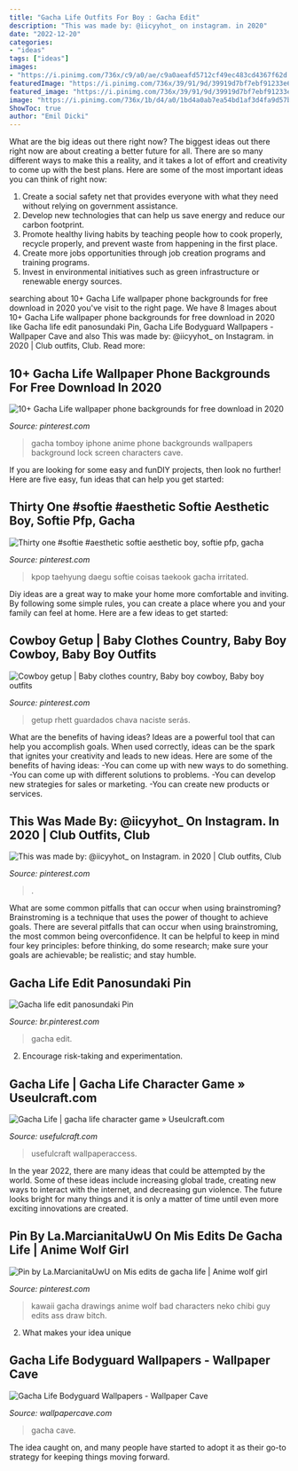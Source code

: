 ```yaml
---
title: "Gacha Life Outfits For Boy : Gacha Edit"
description: "This was made by: @iicyyhot_ on instagram. in 2020"
date: "2022-12-20"
categories:
- "ideas"
tags: ["ideas"]
images:
- "https://i.pinimg.com/736x/c9/a0/ae/c9a0aeafd5712cf49ec483cd4367f62d.jpg"
featuredImage: "https://i.pinimg.com/736x/39/91/9d/39919d7bf7ebf91233e69f14042706c5.jpg"
featured_image: "https://i.pinimg.com/736x/39/91/9d/39919d7bf7ebf91233e69f14042706c5.jpg"
image: "https://i.pinimg.com/736x/1b/d4/a0/1bd4a0ab7ea54bd1af3d4fa9d57bf02b.jpg"
ShowToc: true
author: "Emil Dicki"
---
```



What are the big ideas out there right now?
The biggest ideas out there right now are about creating a better future for all. There are so many different ways to make this a reality, and it takes a lot of effort and creativity to come up with the best plans. Here are some of the most important ideas you can think of right now:
1. Create a social safety net that provides everyone with what they need without relying on government assistance.
2. Develop new technologies that can help us save energy and reduce our carbon footprint. 
3. Promote healthy living habits by teaching people how to cook properly, recycle properly, and prevent waste from happening in the first place. 
4. Create more jobs opportunities through job creation programs and training programs. 
5. Invest in environmental initiatives such as green infrastructure or renewable energy sources.

	

		
searching about 10+ Gacha Life wallpaper phone backgrounds for free download in 2020 you've visit to the right page. We have 8 Images about 10+ Gacha Life wallpaper phone backgrounds for free download in 2020 like Gacha life edit panosundaki Pin, Gacha Life Bodyguard Wallpapers - Wallpaper Cave and also This was made by: @iicyyhot_ on Instagram. in 2020 | Club outfits, Club. Read more:
		
    
## 10+ Gacha Life Wallpaper Phone Backgrounds For Free Download In 2020

<img loading=lazy src="https://i.pinimg.com/736x/6a/57/4c/6a574cbdec30020da474c462412742f0.jpg" onerror="this.onerror=null;this.src='https://tse1.mm.bing.net/th?id=OIP.BrEyo53yzn-g6ZpDxOimcQHaNK&amp;pid=15.1';" alt="10+ Gacha Life wallpaper phone backgrounds for free download in 2020">

_Source: pinterest.com_

>gacha tomboy iphone anime phone backgrounds wallpapers background lock screen characters cave. 

	

If you are looking for some easy and funDIY projects, then look no further! Here are five easy, fun ideas that can help you get started: 

    
## Thirty One #softie #aesthetic Softie Aesthetic Boy, Softie Pfp, Gacha

<img loading=lazy src="https://i.pinimg.com/736x/1b/d4/a0/1bd4a0ab7ea54bd1af3d4fa9d57bf02b.jpg" onerror="this.onerror=null;this.src='https://tse4.mm.bing.net/th?id=OIP.HBrxtmd-GbvJqYNbrGmz8AHaHa&amp;pid=15.1';" alt="Thirty one #softie #aesthetic softie aesthetic boy, softie pfp, gacha">

_Source: pinterest.com_

>kpop taehyung daegu softie coisas taekook gacha irritated. 

	

Diy ideas are a great way to make your home more comfortable and inviting. By following some simple rules, you can create a place where you and your family can feel at home. Here are a few ideas to get started: 

    
## Cowboy Getup | Baby Clothes Country, Baby Boy Cowboy, Baby Boy Outfits

<img loading=lazy src="https://i.pinimg.com/736x/ff/c3/61/ffc3617fb57593a131d522217137147d.jpg" onerror="this.onerror=null;this.src='https://tse2.mm.bing.net/th?id=OIP.ArTLfvR_rO-IRE3S4WS5_AHaIg&amp;pid=15.1';" alt="Cowboy getup | Baby clothes country, Baby boy cowboy, Baby boy outfits">

_Source: pinterest.com_

>getup rhett guardados chava naciste serás. 

	

What are the benefits of having ideas?
Ideas are a powerful tool that can help you accomplish goals. When used correctly, ideas can be the spark that ignites your creativity and leads to new ideas. Here are some of the benefits of having ideas: 
-You can come up with new ways to do something. 
-You can come up with different solutions to problems. 
-You can develop new strategies for sales or marketing. 
-You can create new products or services.

    
## This Was Made By: @iicyyhot_ On Instagram. In 2020 | Club Outfits, Club

<img loading=lazy src="https://i.pinimg.com/736x/39/91/9d/39919d7bf7ebf91233e69f14042706c5.jpg" onerror="this.onerror=null;this.src='https://tse1.mm.bing.net/th?id=OIP.pw75Uf_9cDkf8EWftgmDmwHaHa&amp;pid=15.1';" alt="This was made by: @iicyyhot_ on Instagram. in 2020 | Club outfits, Club">

_Source: pinterest.com_

>. 

	

What are some common pitfalls that can occur when using brainstroming?
Brainstroming is a technique that uses the power of thought to achieve goals. There are several pitfalls that can occur when using brainstroming, the most common being overconfidence. It can be helpful to keep in mind four key principles: before thinking, do some research; make sure your goals are achievable; be realistic; and stay humble.

    
## Gacha Life Edit Panosundaki Pin

<img loading=lazy src="https://i.pinimg.com/736x/c9/a0/ae/c9a0aeafd5712cf49ec483cd4367f62d.jpg" onerror="this.onerror=null;this.src='https://tse4.mm.bing.net/th?id=OIP.u6QvD83LPjDpho0SdlCSRwHaNK&amp;pid=15.1';" alt="Gacha life edit panosundaki Pin">

_Source: br.pinterest.com_

>gacha edit. 

	

2. Encourage risk-taking and experimentation.

    
## Gacha Life | Gacha Life Character Game » Useulcraft.com

<img loading=lazy src="https://www.usefulcraft.com/wp-content/uploads/2019/12/gacha-life-14.jpg" onerror="this.onerror=null;this.src='https://tse1.mm.bing.net/th?id=OIP.oISteq_cVKnNhzJr7Za63gHaNK&amp;pid=15.1';" alt="Gacha Life | gacha life character game » Useulcraft.com">

_Source: usefulcraft.com_

>usefulcraft wallpaperaccess. 

	

In the year 2022, there are many ideas that could be attempted by the world. Some of these ideas include increasing global trade, creating new ways to interact with the internet, and decreasing gun violence. The future looks bright for many things and it is only a matter of time until even more exciting innovations are created.

    
## Pin By La.MarcianitaUwU On Mis Edits De Gacha Life | Anime Wolf Girl

<img loading=lazy src="https://i.pinimg.com/736x/b2/b7/c6/b2b7c6fa5d35ecb44a066d7ec1fc6096.jpg" onerror="this.onerror=null;this.src='https://tse3.mm.bing.net/th?id=OIP.1G8wAbVo-h3SNCDAma8dQwHaLa&amp;pid=15.1';" alt="Pin by La.MarcianitaUwU on Mis edits de gacha life | Anime wolf girl">

_Source: pinterest.com_

>kawaii gacha drawings anime wolf bad characters neko chibi guy edits ass draw bitch. 

	

2. What makes your idea unique 

    
## Gacha Life Bodyguard Wallpapers - Wallpaper Cave

<img loading=lazy src="https://wallpapercave.com/wp/wp6164157.jpg" onerror="this.onerror=null;this.src='https://tse2.mm.bing.net/th?id=OIP.4agDJGpLTy4yFQUXSHlH0AHaFj&amp;pid=15.1';" alt="Gacha Life Bodyguard Wallpapers - Wallpaper Cave">

_Source: wallpapercave.com_

>gacha cave. 

	

The idea caught on, and many people have started to adopt it as their go-to strategy for keeping things moving forward.

